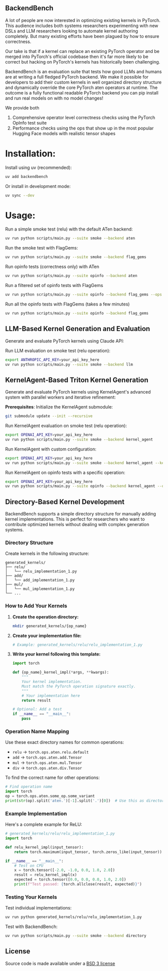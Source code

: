 ## BackendBench

A lot of people are now interested in optimizing existing kernels in PyTorch. This audience includes both systems researchers experimenting with new DSLs and LLM researchers looking to automate kernel authoring completely. But many existing efforts have been plagued by how to ensure correctness.

Our take is that if a kernel can replace an existing PyTorch operator and be merged into PyTorch's official codebase then it's far more likely to be correct but hacking on PyTorch's kernels has historically been challenging.

BackendBench is an evaluation suite that tests how good LLMs and humans are at writing a full fledged PyTorch backend. We make it possible for developers to add their custom kernels in well organized directory structure and dynamically override the core PyTorch aten operators at runtime. The outcome is a fully functional readable PyTorch backend you can pip install and run real models on with no model changes!

We provide both
1. Comprehensive operator level correctness checks using the PyTorch OpInfo test suite
2. Performance checks using the ops that show up in the most popular Hugging Face models with realistic tensor shapes

# Installation:

Install using uv (recommended):
```bash
uv add backendbench
```

Or install in development mode:
```bash
uv sync --dev
```

# Usage:

Run a simple smoke test (relu) with the default ATen backend:
```bash
uv run python scripts/main.py --suite smoke --backend aten
```

Run the smoke test with FlagGems:
```bash
uv run python scripts/main.py --suite smoke --backend flag_gems
```

Run opinfo tests (correctness only) with ATen
```bash
uv run python scripts/main.py --suite opinfo --backend aten
```

Run a filtered set of opinfo tests with FlagGems
```bash
uv run python scripts/main.py --suite opinfo --backend flag_gems --ops "add,sub"
```

Run all the opinfo tests with FlagGems (takes a few minutes)
```bash
uv run python scripts/main.py --suite opinfo --backend flag_gems
```

## LLM-Based Kernel Generation and Evaluation

Generate and evaluate PyTorch kernels using Claude API:

Run LLM evaluation on smoke test (relu operation):
```bash
export ANTHROPIC_API_KEY=your_api_key_here
uv run python scripts/main.py --suite smoke --backend llm
```

## KernelAgent-Based Triton Kernel Generation

Generate and evaluate PyTorch kernels using KernelAgent's advanced system with parallel workers and iterative refinement:

**Prerequisites**: Initialize the KernelAgent submodule:
```bash
git submodule update --init --recursive
```

Run KernelAgent evaluation on smoke test (relu operation):
```bash
export OPENAI_API_KEY=your_api_key_here
uv run python scripts/main.py --suite smoke --backend kernel_agent
```

Run KernelAgent with custom configuration:
```bash
export OPENAI_API_KEY=your_api_key_here
uv run python scripts/main.py --suite smoke --backend kernel_agent --kernel-agent-workers 6 --kernel-agent-max-rounds 15
```

Run KernelAgent on opinfo tests with a specific operation:
```bash
export OPENAI_API_KEY=your_api_key_here
uv run python scripts/main.py --suite opinfo --backend kernel_agent --ops "add"
```

## Directory-Based Kernel Development

BackendBench supports a simple directory structure for manually adding kernel implementations. This is perfect for researchers who want to contribute optimized kernels without dealing with complex generation systems.

### Directory Structure

Create kernels in the following structure:
```
generated_kernels/
├── relu/
│   └── relu_implementation_1.py
├── add/  
│   └── add_implementation_1.py
├── mul/
│   └── mul_implementation_1.py
└── ...
```

### How to Add Your Kernels

1. **Create the operation directory:**
   ```bash
   mkdir generated_kernels/{op_name}
   ```

2. **Create your implementation file:**
   ```bash
   # Example: generated_kernels/relu/relu_implementation_1.py
   ```

3. **Write your kernel following this template:**
   ```python
   import torch
   
   def {op_name}_kernel_impl(*args, **kwargs):
       """
       Your kernel implementation.
       Must match the PyTorch operation signature exactly.
       """
       # Your implementation here
       return result
   
   # Optional: Add a test
   if __name__ == "__main__":
       pass
   ```

### Operation Name Mapping

Use these exact directory names for common operations:
- `relu` → `torch.ops.aten.relu.default`  
- `add` → `torch.ops.aten.add.Tensor`
- `mul` → `torch.ops.aten.mul.Tensor` 
- `div` → `torch.ops.aten.div.Tensor`

To find the correct name for other operations:
```python
# Find operation name
import torch
op = torch.ops.aten.some_op.some_variant
print(str(op).split('aten.')[-1].split('.')[0])  # Use this as directory name
```

### Example Implementation

Here's a complete example for ReLU:

```python
# generated_kernels/relu/relu_implementation_1.py
import torch

def relu_kernel_impl(input_tensor):
    return torch.maximum(input_tensor, torch.zeros_like(input_tensor))

if __name__ == "__main__":
    # Test on CPU
    x = torch.tensor([-2.0, -1.0, 0.0, 1.0, 2.0])
    result = relu_kernel_impl(x)
    expected = torch.tensor([0.0, 0.0, 0.0, 1.0, 2.0])
    print(f"Test passed: {torch.allclose(result, expected)}")
```

### Testing Your Kernels

Test individual implementations:
```bash
uv run python generated_kernels/relu/relu_implementation_1.py
```

Test with BackendBench:
```bash
uv run python scripts/main.py --suite smoke --backend directory
```

## License

Source code is made available under a [BSD 3 license](LICENSE.md)
